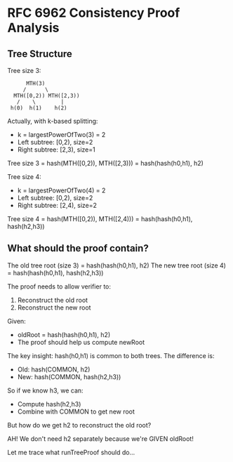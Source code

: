 # RFC 6962 Consistency Proof Analysis

## Tree Structure

Tree size 3:
```
      MTH(3)
     /      \
  MTH([0,2)) MTH([2,3))
   /    \        |
 h(0)  h(1)    h(2)
```

Actually, with k-based splitting:
- k = largestPowerOfTwo(3) = 2
- Left subtree: [0,2), size=2
- Right subtree: [2,3), size=1

Tree size 3 = hash(MTH([0,2)), MTH([2,3)))
           = hash(hash(h0,h1), h2)

Tree size 4:
- k = largestPowerOfTwo(4) = 2
- Left subtree: [0,2), size=2
- Right subtree: [2,4), size=2

Tree size 4 = hash(MTH([0,2)), MTH([2,4)))
           = hash(hash(h0,h1), hash(h2,h3))

## What should the proof contain?

The old tree root (size 3) = hash(hash(h0,h1), h2)
The new tree root (size 4) = hash(hash(h0,h1), hash(h2,h3))

The proof needs to allow verifier to:
1. Reconstruct the old root
2. Reconstruct the new root

Given:
- oldRoot = hash(hash(h0,h1), h2)  
- The proof should help us compute newRoot

The key insight: hash(h0,h1) is common to both trees.
The difference is:
- Old: hash(COMMON, h2)
- New: hash(COMMON, hash(h2,h3))

So if we know h3, we can:
- Compute hash(h2,h3)
- Combine with COMMON to get new root

But how do we get h2 to reconstruct the old root?

AH! We don't need h2 separately because we're GIVEN oldRoot!

Let me trace what runTreeProof should do...
